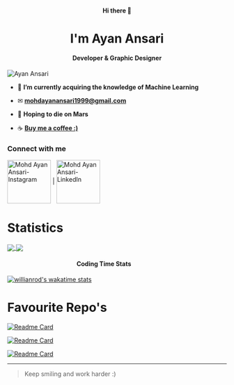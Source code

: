 <h4 align=center>Hi there 👋</h4>
<h1 align=center>I'm Ayan Ansari</h1>
<h4 align=center>Developer & Graphic Designer</h4>
<p align="left"> <img src="https://media3.giphy.com/media/ZDTbix65Me1YDNLDF3/200.webp?cid=ecf05e47bslz79b2r5bvrju9vz84btf82e0gkbtnpykq054e&rid=200.webp&ct=ts" alt="Ayan Ansari" /> </p>
<!-- <img align="right" width="450" src="https://automotiquenation.com/github.svg"> -->

<!-- - 👨‍💻 You can also check out my portfolio at  -->
- 🌱 **I’m currently acquiring the knowledge of Machine Learning**

- ✉ **mohdayanansari1999@gmail.com**

- 🚀 **Hoping to die on Mars**

- ☕ **<a href="https://www.buymeacoffee.com/ayanansari07">Buy me a coffee :)</a>**

<h3 align="left">Connect with me</h3>
<p align="left">
<a href="https://www.instagram.com/ayanansari._/" target="blank"><img align="center" src="https://firebasestorage.googleapis.com/v0/b/my-first-demo-7da78.appspot.com/o/Instagram.png?alt=media&token=6236c1cc-3a60-4497-aa8c-88cb8e83bf8a" alt="Mohd Ayan Ansari-Instagram" width="100"></a>
  |
<a href="https://www.linkedin.com/in/mohdayanansari" target="blank"><img align="center" src="https://firebasestorage.googleapis.com/v0/b/my-first-demo-7da78.appspot.com/o/LinkedIn.png?alt=media&token=dc18d841-a939-493f-bfaf-28c911309389" alt="Mohd Ayan Ansari-LinkedIn" width="100"></a>
</p>

<!--
**objectorienteddev07/objectorienteddev07** is a ✨ _special_ ✨ repository because its `README.md` (this file) appears on your GitHub profile.

Here are some ideas to get you started:

- 🔭 I’m currently working on ...
- 🌱 I’m currently learning ...
- 👯 I’m looking to collaborate on ...
- 🤔 I’m looking for help with ...
- 💬 Ask me about ...
- 📫 How to reach me: ...
- 😄 Pronouns: ...
- ⚡ Fun fact: ...
-->
<h1>Statistics</h1>
<a href="https://github.com/anuraghazra/github-readme-stats">
  <img align="center" src="https://github-readme-stats.vercel.app/api?username=objectorienteddev07&theme=synthwave&count_private=true&show_icons=true&include_all_commits=true&hide_border=true&hide_title=true&border_radius=30" />
</a>

<a href="https://github.com/anuraghazra/github-readme-stats">
  <img align="center" src="https://github-readme-stats.vercel.app/api/top-langs/?username=objectorienteddev07&theme=dracula&layout=compact&langs_count=10&hide_border=true&border_radius=30" />
</a>

<h4>&nbsp;&nbsp;&nbsp;&nbsp;&nbsp;&nbsp;&nbsp;&nbsp;&nbsp;&nbsp;&nbsp;&nbsp;&nbsp;&nbsp;&nbsp;&nbsp;&nbsp;&nbsp;&nbsp;&nbsp;&nbsp;&nbsp;&nbsp;&nbsp;&nbsp;&nbsp;&nbsp;&nbsp;&nbsp;&nbsp;&nbsp;&nbsp;&nbsp;&nbsp;&nbsp;&nbsp;&nbsp;&nbsp;&nbsp;&nbsp;&nbsp;&nbsp;&nbsp;&nbsp;&nbsp;&nbsp;&nbsp;&nbsp;Coding Time Stats</h4>
<!-- wakatime week stats -->

[![willianrod's wakatime stats](https://github-readme-stats.vercel.app/api/wakatime?username=objectorienteddev&border_radius=30&hide_title=true&layout=compact)](https://github.com/anuraghazra/github-readme-stats)

<h1>Favourite Repo's</h1>



<!-- React Todo App Repo -->
[![Readme Card](https://github-readme-stats.vercel.app/api/pin/?username=objectorienteddev07&repo=Todo-React.js-App&show-owner=true&border_radius=35)](https://github.com/anuraghazra/github-readme-stats)

<!-- Simon's Game Repo -->

[![Readme Card](https://github-readme-stats.vercel.app/api/pin/?username=objectorienteddev07&repo=Simons-Game&show-owner=true&border_radius=35)](https://github.com/anuraghazra/github-readme-stats)
<!-- three.js Repo-->
[![Readme Card](https://github-readme-stats.vercel.app/api/pin/?username=objectorienteddev07&repo=Three.js-Project-1&show-owner=true&border_radius=35)](https://github.com/anuraghazra/github-readme-stats)

<!-- Moving illustration -->
<!-- <img align="right" style="border-radius:50%"  src="https://cdn.dribbble.com/users/2646423/screenshots/5507196/computer.gif"> -->
---
>Keep smiling and work harder :)
